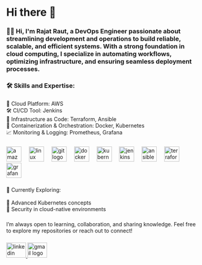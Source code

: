 <h1 align="left">Hi there 👋</h1>

###

<h3 align="left">👩‍💻 Hi, I'm Rajat Raut, a DevOps Engineer passionate about streamlining development and operations to build reliable, scalable, and efficient systems. With a strong foundation in cloud computing, I specialize in automating workflows, optimizing infrastructure, and ensuring seamless deployment processes.</h3>

###

<h3 align="left">🛠 Skills and Expertise:</h3>

###

<p align="left">🚀 Cloud Platform: AWS<br>🛠️ CI/CD Tool: Jenkins<br>🔧 Infrastructure as Code: Terraform, Ansible<br>🐳 Containerization & Orchestration: Docker, Kubernetes<br>📈 Monitoring & Logging: Prometheus, Grafana</p>

###

<div align="left">
  <img src="https://skillicons.dev/icons?i=aws" height="40" alt="amazonwebservices logo"  />
  <img width="12" />
  <img src="https://cdn.jsdelivr.net/gh/devicons/devicon/icons/linux/linux-original.svg" height="40" alt="linux logo"  />
  <img width="12" />
  <img src="https://cdn.jsdelivr.net/gh/devicons/devicon/icons/git/git-original.svg" height="40" alt="git logo"  />
  <img width="12" />
  <img src="https://cdn.jsdelivr.net/gh/devicons/devicon/icons/docker/docker-original.svg" height="40" alt="docker logo"  />
  <img width="12" />
  <img src="https://cdn.jsdelivr.net/gh/devicons/devicon/icons/kubernetes/kubernetes-plain.svg" height="40" alt="kubernetes logo"  />
  <img width="12" />
  <img src="https://skillicons.dev/icons?i=jenkins" height="40" alt="jenkins logo"  />
  <img width="12" />
  <img src="https://cdn.jsdelivr.net/gh/devicons/devicon/icons/ansible/ansible-original.svg" height="40" alt="ansible logo"  />
  <img width="12" />
  <img src="https://cdn.jsdelivr.net/gh/devicons/devicon/icons/terraform/terraform-original.svg" height="40" alt="terraform logo"  />
  <img width="12" />
  <img src="https://cdn.jsdelivr.net/gh/devicons/devicon/icons/grafana/grafana-original.svg" height="40" alt="grafana logo"  />
</div>

###

<p align="left">🌱 Currently Exploring:<br><br>🚢 Advanced Kubernetes concepts<br>🔐 Security in cloud-native environments</p>

###

<p align="left">I’m always open to learning, collaboration, and sharing knowledge. Feel free to explore my repositories or reach out to connect!</p>

###

<div align="left">
  <a href="https://www.linkedin.com/in/rajat-raut-cloud" target="_blank">
    <img src="https://raw.githubusercontent.com/maurodesouza/profile-readme-generator/master/src/assets/icons/social/linkedin/default.svg" width="52" height="40" alt="linkedin logo"  />
  </a>
  <a href="rajatraut1709@gmail.com" target="_blank">
    <img src="https://raw.githubusercontent.com/maurodesouza/profile-readme-generator/master/src/assets/icons/social/gmail/default.svg" width="52" height="40" alt="gmail logo"  />
  </a>
</div>

###

<div align="left">
</div>

###

<div align="left">
</div>

###
